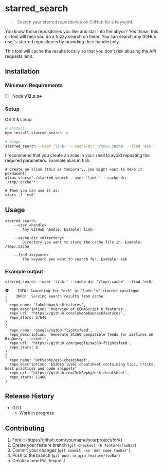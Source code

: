 # starred_search
> Search your starred repositories on GitHub for a keyword.

You know those repositories you like and star into the abyss? Yes those, this cli tool will help you do a fuzzy search on them. You can search any GitHub user's starred repositories by providing their handle only.

This tool will cache the results locally so that you don't risk abusing the API requests limit.

## Installation

### Minimum Requirements

- [ ] Node **v12.x.x+**

### Setup 

OS X & Linux:

```sh
# Install
npm install starred_search -g

# Usage
starred_search --user 'link-' --cache-dir '/tmp/.cache' --find 'es6'
```

I recommend that you create an alias in your shell to avoid repeating the required parameters. Example alias in fish:

```
# Create an alias (this is temporary, you might want to make it permanent)
alias stars="./starred_search --user 'link-' --cache-dir '/tmp/.cache'"

# Then you can use it as:
stars -f 'es6'
```

## Usage

```
starred_search
    --user <handle>
        Any GitHub handle. Example: link-

    --cache-dir <directory>
        Directory you want to store the cache file in. Example: /tmp/.cache

    --find <keyword>
        The keyword you want to search for. Example: es6
```

### Example output

```
starred_search --user 'link-' --cache-dir '/tmp/.cache' --find 'es6'

🕵    INFO: Searching for "es6" in "link-'s" starred catalogue
⚠️    INFO:: Serving search results from cache
{
  repo_name: 'lukehoban/es6features',
  repo_description: 'Overview of ECMAScript 6 features',
  repo_url: 'https://github.com/lukehoban/es6features',
  repo_stars: 27640
}
{
  repo_name: 'google/sa360-flightsfeed',
  repo_description: 'Generate SA360 compatible feeds for airlines on BigQuery  :rocket:',
  repo_url: 'https://github.com/google/sa360-flightsfeed',
  repo_stars: 8
}
{
  repo_name: 'DrkSephy/es6-cheatsheet',
  repo_description: 'ES2015 [ES6] cheatsheet containing tips, tricks, best practices and code snippets',
  repo_url: 'https://github.com/DrkSephy/es6-cheatsheet',
  repo_stars: 11408
}
```

## Release History

* 0.0.1
    * Work in progress

## Contributing

1. Fork it (<https://github.com/yourname/yourproject/fork>)
2. Create your feature branch (`git checkout -b feature/fooBar`)
3. Commit your changes (`git commit -am 'Add some fooBar'`)
4. Push to the branch (`git push origin feature/fooBar`)
5. Create a new Pull Request